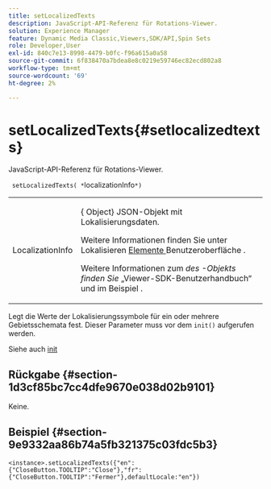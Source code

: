 ```yaml
---
title: setLocalizedTexts
description: JavaScript-API-Referenz für Rotations-Viewer.
solution: Experience Manager
feature: Dynamic Media Classic,Viewers,SDK/API,Spin Sets
role: Developer,User
exl-id: 840c7e13-8998-4479-b0fc-f96a615a0a58
source-git-commit: 6f838470a7bdea8e8c0219e59746ec82ecd802a8
workflow-type: tm+mt
source-wordcount: '69'
ht-degree: 2%

---
```


# setLocalizedTexts{#setlocalizedtexts}

JavaScript-API-Referenz für Rotations-Viewer.

` setLocalizedTexts( *`localizationInfo`*)`

<table id="table_896DFF34A68A403DB93A6D597461A573"> 
 <tbody> 
  <tr> 
   <td colname="col1"> <p> <span class="codeph"> <span class="varname"> LocalizationInfo</span> </span> </p> </td> 
   <td colname="col2"> <p> {<span class="codeph"> Object</span>} JSON-Objekt mit Lokalisierungsdaten. </p> <p>Weitere Informationen finden Sie unter Lokalisieren <a href="../../../c-html5-s7-aem-asset-viewers/c-html5-spin-viewer-about/c-html5-spin-viewer-localization.md#concept-e35c15c9e82648328806cdc6aa255d98" format="dita" scope="local"> Elemente </a> Benutzeroberfläche . </p> <p>Weitere Informationen zum <i> des -Objekts finden Sie </i> „Viewer-SDK-Benutzerhandbuch“ und im Beispiel . </p> </td> 
  </tr> 
 </tbody> 
</table>

Legt die Werte der Lokalisierungssymbole für ein oder mehrere Gebietsschemata fest. Dieser Parameter muss vor dem `init()` aufgerufen werden.

Siehe auch [init](../../../c-html5-s7-aem-asset-viewers/c-html5-spin-viewer-about/c-html5-spin-viewer-javascriptapiref/r-html5-spin-viewer-javascriptapiref-init.md#reference-bb4428c155e541b79797f96e17c068ae)

## Rückgabe {#section-1d3cf85bc7cc4dfe9670e038d02b9101}

Keine.

## Beispiel {#section-9e9332aa86b74a5fb321375c03fdc5b3}

```
<instance>.setLocalizedTexts({"en":{"CloseButton.TOOLTIP":"Close"},"fr":{"CloseButton.TOOLTIP":"Fermer"},defaultLocale:"en"})
```
